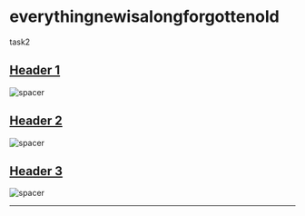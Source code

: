 # everythingnewisalongforgottenold
task2 

## [Header 1](#Header-1)

![spacer](https://user-images.githubusercontent.com/112625230/189935642-5a3ca3b8-50aa-4867-a1f8-e0c45b1a32c6.png)

## [Header 2](#Header-2)

![spacer](https://user-images.githubusercontent.com/112625230/189935642-5a3ca3b8-50aa-4867-a1f8-e0c45b1a32c6.png)

## [Header 3](#Header-3)

![spacer](https://user-images.githubusercontent.com/112625230/189935642-5a3ca3b8-50aa-4867-a1f8-e0c45b1a32c6.png)

---
